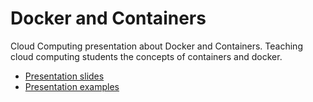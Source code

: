 # Docker and Containers

Cloud Computing presentation about Docker and Containers. Teaching cloud computing students
the concepts of containers and docker.

- [Presentation slides](https://amirhossein-presentations.github.io/docker-containers/)
- [Presentation examples](https://github.com/amirhossein-teaching/docker)
